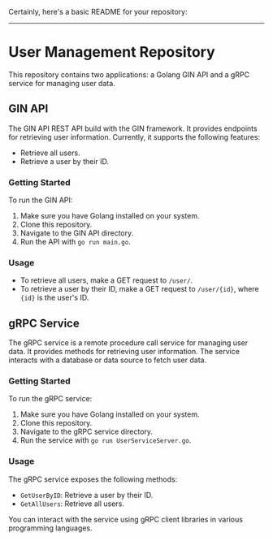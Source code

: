 Certainly, here's a basic README for your repository:

---

# User Management Repository

This repository contains two applications: a Golang GIN API and a gRPC service for managing user data.

## GIN API

The GIN API REST API build with the GIN framework. It provides endpoints for retrieving user information. Currently, it supports the following features:

- Retrieve all users.
- Retrieve a user by their ID.

### Getting Started

To run the GIN API:

1. Make sure you have Golang installed on your system.
2. Clone this repository.
3. Navigate to the GIN API directory.
4. Run the API with `go run main.go`.

### Usage

- To retrieve all users, make a GET request to `/user/`.
- To retrieve a user by their ID, make a GET request to `/user/{id}`, where `{id}` is the user's ID.

## gRPC Service

The gRPC service is a remote procedure call service for managing user data. It provides methods for retrieving user information. The service interacts with a database or data source to fetch user data.

### Getting Started

To run the gRPC service:

1. Make sure you have Golang installed on your system.
2. Clone this repository.
3. Navigate to the gRPC service directory.
4. Run the service with `go run UserServiceServer.go`.

### Usage

The gRPC service exposes the following methods:

- `GetUserByID`: Retrieve a user by their ID.
- `GetAllUsers`: Retrieve all users.

You can interact with the service using gRPC client libraries in various programming languages.

